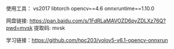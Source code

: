 使用工具：
    vs2017
    libtorch
    opencv==4.6
    onnxruntime==1.10.0

网盘链接: https://pan.baidu.com/s/1FdRLaMAVOZD6pyZDLXz76Q?pwd=mvsk 提取码: mvsk

学习链接：https://github.com/hpc203/yolov5-v6.1-opencv-onnxrun

